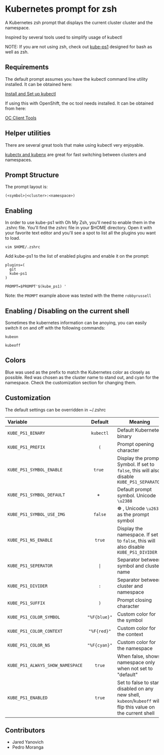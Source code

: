 # Kubernetes prompt for zsh

A Kubernetes zsh prompt that displays the current cluster cluster
and the namespace.

Inspired by several tools used to simplify usage of kubectl

NOTE: If you are not using zsh, check out [kube-ps1](https://github.com/jonmosco/kube-ps1)
designed for bash as well as zsh.

## Requirements

The default prompt assumes you have the kubectl command line utility installed.  It
can be obtained here:

[Install and Set up kubectl](https://kubernetes.io/docs/tasks/tools/install-kubectl/)

If using this with OpenShift, the oc tool needs installed.  It can be obtained from here:

[OC Client Tools](https://www.openshift.org/download.html)

## Helper utilities

There are several great tools that make using kubectl very enjoyable.

[kubectx and kubenx](https://github.com/ahmetb/kubectx) are great for
fast switching between clusters and namespaces.

## Prompt Structure

The prompt layout is:

```
(<symbol>|<cluster>:<namespace>)
```

## Enabling

In order to use kube-ps1 with Oh My Zsh, you'll need to enable them in the
.zshrc file. You'll find the zshrc file in your $HOME directory. Open it with
your favorite text editor and you'll see a spot to list all the plugins you
want to load.

```shell
vim $HOME/.zshrc
```

Add kube-ps1 to the list of enabled plugins and enable it on the prompt:

```shell
plugins=(
  git
  kube-ps1
)

PROMPT=$PROMPT'$(kube_ps1) '
```

Note: the `PROMPT` example above was tested with the theme `robbyrussell`

## Enabling / Disabling on the current shell

Sometimes the kubernetes information can be anoying, you can easily 
switch it on and off with the following commands:

```shell
kubeon
```

```shell
kubeoff
```

## Colors

Blue was used as the prefix to match the Kubernetes color as closely as
possible. Red was chosen as the cluster name to stand out, and cyan
for the namespace. Check the customization section for changing them.

## Customization

The default settings can be overridden in ~/.zshrc

| Variable | Default | Meaning |
| :------- | :-----: | ------- |
| `KUBE_PS1_BINARY` | `kubectl` | Default Kubernetes binary |
| `KUBE_PS1_PREFIX` | `(` | Prompt opening character  |
| `KUBE_PS1_SYMBOL_ENABLE` | `true ` | Display the prompt Symbol. If set to `false`, this will also disable `KUBE_PS1_SEPARATOR` |
| `KUBE_PS1_SYMBOL_DEFAULT` | `⎈ ` | Default prompt symbol. Unicode `\u2388` |
| `KUBE_PS1_SYMBOL_USE_IMG` | `false` | ☸️  ,  Unicode `\u2638` as the prompt symbol |
| `KUBE_PS1_NS_ENABLE` | `true` | Display the namespace. If set to `false`, this will also disable `KUBE_PS1_DIVIDER` |
| `KUBE_PS1_SEPERATOR` | `\|` | Separator between symbol and cluster name |
| `KUBE_PS1_DIVIDER` | `:` | Separator between cluster and namespace |
| `KUBE_PS1_SUFFIX` | `)` | Prompt closing character |
| `KUBE_PS1_COLOR_SYMBOL` | `"%F{blue}"` | Custom color for the symbol |
| `KUBE_PS1_COLOR_CONTEXT` | `"%F{red}"` | Custom color for the context |
| `KUBE_PS1_COLOR_NS` | `"%F{cyan}"` | Custom color for the namespace |
| `KUBE_PS1_ALWAYS_SHOW_NAMESPACE` | `true` | When false, shows namespace only when not set to "default" |
| `KUBE_PS1_ENABLED` | `true` | Set to false to start disabled on any new shell, `kubeon`/`kubeoff` will flip this value on the current shell |

## Contributors

- Jared Yanovich
- Pedro Moranga